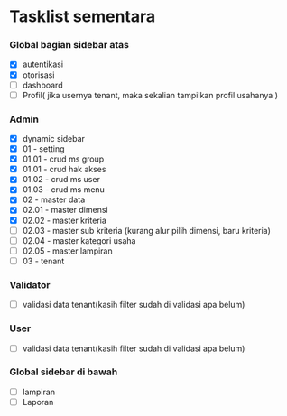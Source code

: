 # Tasklist sementara

### Global bagian sidebar atas

-   [x] autentikasi
-   [x] otorisasi
-   [ ] dashboard
-   [ ] Profil( jika usernya tenant, maka sekalian tampilkan profil usahanya )

### Admin

-   [x] dynamic sidebar
-   [x] 01 - setting
-   [x] 01.01 - crud ms group
-   [x] 01.01 - crud hak akses
-   [x] 01.02 - crud ms user
-   [x] 01.03 - crud ms menu
-   [x] 02 - master data
-   [x] 02.01 - master dimensi
-   [x] 02.02 - master kriteria
-   [ ] 02.03 - master sub kriteria (kurang alur pilih dimensi, baru kriteria)
-   [ ] 02.04 - master kategori usaha
-   [ ] 02.05 - master lampiran
-   [ ] 03 - tenant

### Validator

-   [ ] validasi data tenant(kasih filter sudah di validasi apa belum)

### User

-   [ ] validasi data tenant(kasih filter sudah di validasi apa belum)

### Global sidebar di bawah

-   [ ] lampiran
-   [ ] Laporan

